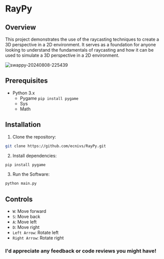# RayPy
## Overview
This project demonstrates the use of  the raycasting techniques to create a 3D perspective in a 2D environment. It serves as a foundation for anyone looking to understand the fundamentals of raycasting and how it can be used to simulate a 3D perspective in a 2D environment.

![swappy-20240808-225439](https://github.com/user-attachments/assets/85b3738d-20bc-4174-9362-cdfb6b254733)


## Prerequisites
* Python 3.x
    * Pygame `pip install pygame`
    * Sys
    * Math

## Installation
1. Clone the repository:
```bash
git clone https://github.com/ecnivs/RayPy.git
```
2. Install dependencies:
```bash
pip install pygame
```
3. Run the Software:
```bash
python main.py
```

## Controls
* `W`: Move forward
* `S`: Move back
* `A`: Move left
* `D`: Move right
* `Left Arrow`: Rotate left
* `Right Arrow`: Rotate right

### I'd appreciate any feedback or code reviews you might have!
